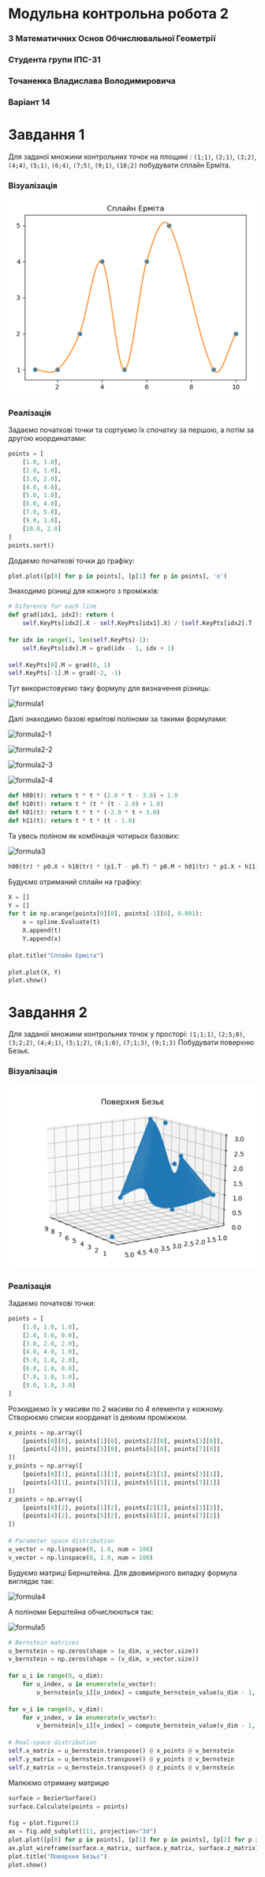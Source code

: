 # Модульна контрольна робота 2
### З Математичних Основ Обчислювальної Геометрії
### Студента групи ІПС-31
### Точаненка Владислава Володимировича
### Варіант 14

# Завдання 1
Для заданої множини контрольних точок  на площині : `(1;1)`, `(2;1)`, `(3;2)`, `(4;4)`, `(5;1)`, `(6;4)`, `(7;5)`, `(9;1)`, `(10;2)` побудувати сплайн Ерміта.

### Візуалізація

![task1](images/task1.png)

### Реалізація

Задаємо початкові точки та сортуємо їх спочатку за першою, а потім за другою координатами:

```python
points = [
    [1.0, 1.0],
    [2.0, 1.0],
    [3.0, 2.0],
    [4.0, 4.0],
    [5.0, 1.0],
    [6.0, 4.0],
    [7.0, 5.0],
    [9.0, 1.0],
    [10.0, 2.0]
]
points.sort()
```

Додаємо початкові точки до графіку:

```python
plot.plot([p[0] for p in points], [p[1] for p in points], 'o')
```

Знаходимо різниці для кожного з проміжків:

```python
# Diference for each line
def grad(idx1, idx2): return (
    self.KeyPts[idx2].X - self.KeyPts[idx1].X) / (self.KeyPts[idx2].T - self.KeyPts[idx1].T)

for idx in range(1, len(self.KeyPts)-1):
    self.KeyPts[idx].M = grad(idx - 1, idx + 1)

self.KeyPts[0].M = grad(0, 1)
self.KeyPts[-1].M = grad(-2, -1)
```

Тут використовуємо таку формулу для визначення різниць:

![formula1](https://latex.codecogs.com/png.latex?\large&space;\boldsymbol{m}_k&space;=&space;(1-c)\frac{\boldsymbol{p}_{k&plus;1}-\boldsymbol{p}_{k-1}}{2})

Далі знаходимо базові ермітові поліноми за такими формулами:

![formula2-1](https://latex.codecogs.com/png.latex?\normal&space;h_{00}(t)&space;&&space;=&space;&&space;2t^3-3t^2&plus;1&space;&&space;=&space;&(&space;1&space;-&space;t)^2&space;(1&space;&plus;&space;2&space;t))

![formula2-2](https://latex.codecogs.com/png.latex?\normal&space;h_{01}(t)&space;&&space;=&space;&&space;-2t^3&plus;3t^2&space;&&space;=&space;&&space;t^2&space;(3&space;-&space;2&space;t))

![formula2-3](https://latex.codecogs.com/png.latex?\normal&space;h_{10}(t)&space;&&space;=&space;&&space;t^3-2t^2&plus;t&space;&&space;=&space;&&space;t&space;(&space;1&space;-&space;t)^2)

![formula2-4](https://latex.codecogs.com/png.latex?\normal&space;h_{11}(t)&space;&&space;=&space;&&space;t^3-t^2&space;&&space;=&space;&&space;t^2&space;(t&space;-&space;1))

```python
def h00(t): return t * t * (2.0 * t - 3.0) + 1.0
def h10(t): return t * (t * (t - 2.0) + 1.0)
def h01(t): return t * t * (-2.0 * t + 3.0)
def h11(t): return t * t * (t - 1.0)
```

Та увесь поліном як комбінація чотирьох базових:

![formula3](https://latex.codecogs.com/png.latex?\large&space;\mathbf{p}(t)&space;=&space;h_{00}(t)\mathbf{p_0}&space;&plus;&space;h_{10}(t)\mathbf{m_0}&space;&plus;&space;h_{01}(t)\mathbf{p_1}&space;&plus;&space;h_{11}(t)\mathbf{m_1})

```python
h00(tr) * p0.X + h10(tr) * (p1.T - p0.T) * p0.M + h01(tr) * p1.X + h11(tr) * (p1.T - p0.T) * p1.M
```

Будуємо отриманий сплайн на графіку:

```python
X = []
Y = []
for t in np.arange(points[0][0], points[-1][0], 0.001):
    x = spline.Evaluate(t)
    X.append(t)
    Y.append(x)

plot.title("Сплайн Ерміта")

plot.plot(X, Y)
plot.show()
```

# Завдання 2
Для заданої множини контрольних точок у просторі: `(1;1;1)`, `(2;5;0)`, `(3;2;2)`, `(4;4;1)`, `(5;1;2)`, `(6;1;0)`, `(7;1;3)`, `(9;1;3)` Побудувати поверхню Безьє.

### Візуалізація

![task2](images/task2.png)

### Реалізація

Задаємо початкові точки:

```python
points = [
    [1.0, 1.0, 1.0],
    [2.0, 5.0, 0.0],
    [3.0, 2.0, 2.0],
    [4.0, 4.0, 1.0],
    [5.0, 1.0, 2.0],
    [6.0, 1.0, 0.0],
    [7.0, 1.0, 3.0],
    [9.0, 1.0, 3.0]
]
```

Розкидаємо їх у масиви по 2 масиви по 4 елементи у кожному. Створюємо списки координат із деяким проміжком.

```python
x_points = np.array([
    [points[0][0], points[1][0], points[2][0], points[3][0]],
    [points[4][0], points[5][0], points[6][0], points[7][0]]
])
y_points = np.array([
    [points[0][1], points[1][1], points[2][1], points[3][1]],
    [points[4][1], points[5][1], points[6][1], points[7][1]]
])
z_points = np.array([
    [points[0][2], points[1][2], points[2][2], points[3][2]],
    [points[4][2], points[5][2], points[6][2], points[7][2]]
])

# Parameter space distribution
u_vector = np.linspace(0, 1.0, num = 100)
v_vector = np.linspace(0, 1.0, num = 100)
```

Будуємо матриці Бернштейна. Для двовимірного випадку формула виглядає так:

![formula4](https://latex.codecogs.com/gif.latex?{\mathbf&space;{p}}(u,v)=\sum&space;_{{i=0}}^{n}\sum&space;_{{j=0}}^{m}B_{i}^{n}(u)\;B_{j}^{m}(v)\;{\mathbf&space;{P}}_{{i,j}})

А поліноми Берштейна обчислюються так:

![formula5](https://latex.codecogs.com/gif.latex?B_{i}^{n}(u)={n&space;\choose&space;i}\;u^{i}(1-u)^{{n-i}}={\frac&space;{n!}{i!(n-i)!}}\;u^{i}(1-u)^{{n-i}})

```python
# Bernstein matrices
u_bernstein = np.zeros(shape = (u_dim, u_vector.size))
v_bernstein = np.zeros(shape = (v_dim, v_vector.size))

for u_i in range(0, u_dim):
    for u_index, u in enumerate(u_vector):
        u_bernstein[u_i][u_index] = compute_bernstein_value(u_dim - 1, u_i, u)

for v_i in range(0, v_dim):
    for v_index, v in enumerate(v_vector):
        v_bernstein[v_i][v_index] = compute_bernstein_value(v_dim - 1, v_i, v)

# Real-space distribution
self.x_matrix = u_bernstein.transpose() @ x_points @ v_bernstein
self.y_matrix = u_bernstein.transpose() @ y_points @ v_bernstein
self.z_matrix = u_bernstein.transpose() @ z_points @ v_bernstein
```

Малюємо отриману матрицю

```python
surface = BezierSurface()
surface.Calculate(points = points)

fig = plot.figure(1)
ax = fig.add_subplot(111, projection="3d")
plot.plot([p[0] for p in points], [p[1] for p in points], [p[2] for p in points], 'o')
ax.plot_wireframe(surface.x_matrix, surface.y_matrix, surface.z_matrix)
plot.title("Поверхня Безьє")
plot.show()
```